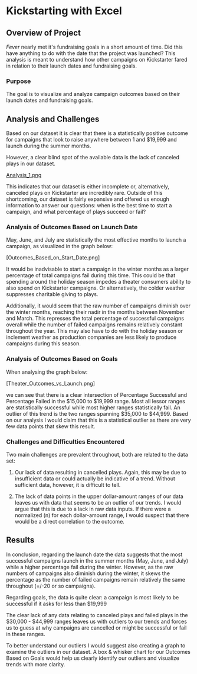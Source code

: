 # Kickstarting with Excel

## Overview of Project

*Fever* nearly met it's fundraising goals in a short amount of time. Did this have anything to do with the date that the project was launched? This analysis is meant to understand how other campaigns on Kickstarter fared in relation to their launch dates and fundraising goals. 

### Purpose

The goal is to visualize and analyze campaign outcomes based on their launch dates and fundraising goals.

## Analysis and Challenges

Based on our dataset it is clear that there is a statistically positive outcome for campaigns that look to raise anywhere between 1 and $19,999 and launch during the summer months.

However, a clear blind spot of the available data is the lack of canceled plays in our dataset. 

[Analysis_1.png](https://github.com/craig-clemens/kickstarter-analysis/blob/main/Anaylsis_1.PNG)

This indicates that our dataset is either incomplete or, alternatively, canceled plays on Kickstarter are incredibly rare. Outside of this shortcoming, our dataset is fairly expansive and offered us enough information to answer our questions: when is the best time to start a campaign, and what percentage of plays succeed or fail?

### Analysis of Outcomes Based on Launch Date

May, June, and July are statistically the most effective months to launch a campaign, as visualized in the graph below:

[Outcomes_Based_on_Start_Date.png]

It would be inadvisable to start a campaign in the winter months as a larger percentage of total campaigns fail during this time. This could be that spending around the holiday season impedes a theater consumers ability to also spend on Kickstarter campaigns. Or alternatively, the colder weather suppresses charitable giving to plays. 

Additionally, it would seem that the raw number of campaigns diminish over the winter months, reaching their nadir in the months between November and March. This represses the total percentage of successful campaigns overall while the number of failed campaigns remains relatively constant throughout the year. This may also have to do with the holiday season or inclement weather as production companies are less likely to produce campaigns during this season. 

### Analysis of Outcomes Based on Goals

When analysing the graph below:

[Theater_Outcomes_vs_Launch.png] 

we can see that there is a clear intersection of Percentage Successful and Percentage Failed in the $15,000 to $19,999 range. Most all lessor ranges are statistically successful while most higher ranges statistically fail. An outlier of this trend is the two ranges spanning $35,000 to $44,999. Based on our analysis I would claim that this is a statistical outlier as there are very few data points that skew this result.

### Challenges and Difficulties Encountered

Two main challenges are prevalent throughout, both are related to the data set: 

1) Our lack of data resulting in cancelled plays. Again, this may be due to insufficient data or could actually be indicative of a trend. Without sufficient data, however, it is difficult to tell.

2) The lack of data points in the upper dollar-amount ranges of our data leaves us with data that seems to be an outlier of our trends. I would argue that this is due to a lack in raw data inputs. If there were a normalized (n) for each dollar-amount range, I would suspect that there would be a direct correlation to the outcome.

## Results

In conclusion, regarding the launch date the data suggests that the most successful campaigns launch in the summer months (May, June, and July) while a higher percentage fail during the winter. However, as the raw numbers of campaigns also diminish during the winter, it skews the percentage as the number of failed campaigns remain relatively the same throughout (=/-20 or so campaigns).

Regarding goals, the data is quite clear: a campaign is most likely to be successful if it asks for less than $19,999

The clear lack of any data relating to canceled plays and failed plays in the $30,000 - $44,999 ranges leaves us with outliers to our trends and forces us to guess at why campaigns are cancelled or might be successful or fail in these ranges.

To better understand our outliers I would suggest also creating a graph to examine the outliers in our dataset. A box & whisker chart for our Outcomes Based on Goals would help us clearly identify our outliers and visualize trends with more clarity. 

